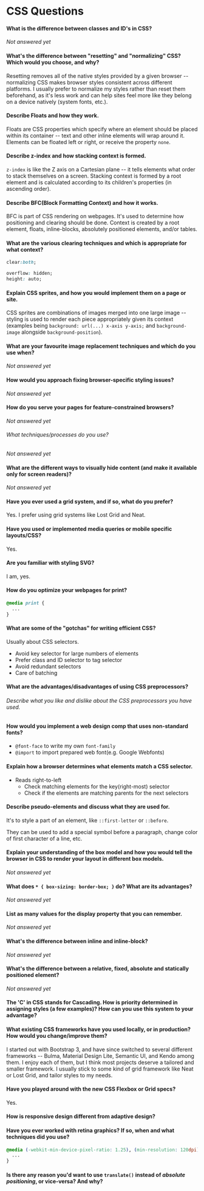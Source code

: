# CSS Questions

#### What is the difference between classes and ID's in CSS?

*Not answered yet*

#### What's the difference between "resetting" and "normalizing" CSS? Which would you choose, and why?

Resetting removes all of the native styles provided by a given browser --
normalizing CSS makes browser styles consistent across different platforms. I
usually prefer to normalize my styles rather than reset them beforehand, as it's
less work and can help sites feel more like they belong on a device natively
(system fonts, etc.).

#### Describe Floats and how they work.

Floats are CSS properties which specify where an element should be placed within
its container -- text and other inline elements will wrap around it. Elements
can be floated left or right, or receive the property `none`.

#### Describe z-index and how stacking context is formed.

`z-index` is like the Z axis on a Cartesian plane -- it tells elements what
order to stack themselves on a screen. Stacking context is formed by a root
element and is calculated according to its children's properties (in ascending
order).

#### Describe BFC(Block Formatting Context) and how it works.

BFC is part of CSS rendering on webpages. It's used to determine how positioning
and clearing should be done. Context is created by a root element, floats,
inline-blocks, absolutely positioned elements, and/or tables.

#### What are the various clearing techniques and which is appropriate for what context?

```css
clear:both;
```

```css
overflow: hidden;
height: auto;
```

#### Explain CSS sprites, and how you would implement them on a page or site.

CSS sprites are combinations of images merged into one large image -- styling is
used to render each piece appropriately given its context (examples being
`background: url(...) x-axis y-axis;` and `background-image` alongside
`background-position`).

#### What are your favourite image replacement techniques and which do you use when?

*Not answered yet*

#### How would you approach fixing browser-specific styling issues?

*Not answered yet*

#### How do you serve your pages for feature-constrained browsers?

*Not answered yet*

###### What techniques/processes do you use?

*Not answered yet*

#### What are the different ways to visually hide content (and make it available only for screen readers)?

*Not answered yet*

#### Have you ever used a grid system, and if so, what do you prefer?

Yes. I prefer using grid systems like Lost Grid and Neat.

#### Have you used or implemented media queries or mobile specific layouts/CSS?

Yes.

#### Are you familiar with styling SVG?

I am, yes.

#### How do you optimize your webpages for print?

```css
@media print {
  ...
}
```

#### What are some of the "gotchas" for writing efficient CSS?

Usually about CSS selectors.

- Avoid key selector for large numbers of elements
- Prefer class and ID selector to tag selector
- Avoid redundant selectors
- Care of batching

#### What are the advantages/disadvantages of using CSS preprocessors?
###### Describe what you like and dislike about the CSS preprocessors you have used.



#### How would you implement a web design comp that uses non-standard fonts?

- `@font-face` to write my own `font-family`
- `@import` to import prepared web font(e.g. Google Webfonts)

#### Explain how a browser determines what elements match a CSS selector.

- Reads right-to-left
  - Check matching elements for the key(right-most) selector
  - Check if the elements are matching parents for the next selectors

#### Describe pseudo-elements and discuss what they are used for.

It's to style a part of an element, like `::first-letter` or `::before`.

They can be used to add a special symbol before a paragraph, change color of
first character of a line, etc.

#### Explain your understanding of the box model and how you would tell the browser in CSS to render your layout in different box models.

*Not answered yet*

#### What does ```* { box-sizing: border-box; }``` do? What are its advantages?

*Not answered yet*

#### List as many values for the display property that you can remember.

*Not answered yet*

#### What's the difference between inline and inline-block?

*Not answered yet*

#### What's the difference between a relative, fixed, absolute and statically positioned element?

*Not answered yet*

#### The 'C' in CSS stands for Cascading.  How is priority determined in assigning styles (a few examples)?  How can you use this system to your advantage?

#### What existing CSS frameworks have you used locally, or in production? How would you change/improve them?

I started out with Bootstrap 3, and have since switched to several different
frameworks -- Bulma, Material Design Lite, Semantic UI, and Kendo among them. I
enjoy each of them, but I think most projects deserve a tailored and smaller
framework. I usually stick to some kind of grid framework like Neat or Lost
Grid, and tailor styles to my needs.

#### Have you played around with the new CSS Flexbox or Grid specs?

Yes.

#### How is responsive design different from adaptive design?

#### Have you ever worked with retina graphics? If so, when and what techniques did you use?

```css
@media (-webkit-min-device-pixel-ratio: 1.25), (min-resolution: 120dpi) {
  ...
}
```

#### Is there any reason you'd want to use `translate()` instead of *absolute positioning*, or vice-versa? And why?

